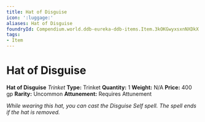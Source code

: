 ```yaml
---
title: Hat of Disguise
icon: ':luggage:'
aliases: Hat of Disguise
foundryId: Compendium.world.ddb-eureka-ddb-items.Item.3kOKGwyxsxnNXDkX
tags:
- Item
---
```


# Hat of Disguise

**Hat of Disguise**
_Trinket_
**Type:** Trinket
**Quantity:** 1
**Weight:** N/A
**Price:** 400 gp
**Rarity:** Uncommon
**Attunement:** Requires Attunement

*While wearing this hat, you can cast the Disguise Self spell. The spell ends if the hat is removed.*